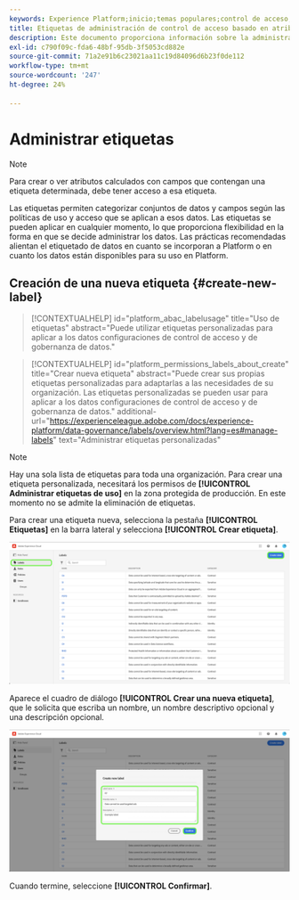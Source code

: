 ```yaml
---
keywords: Experience Platform;inicio;temas populares;control de acceso;control de acceso basado en atributos;ABAC
title: Etiquetas de administración de control de acceso basado en atributos
description: Este documento proporciona información sobre la administración de etiquetas a través de la interfaz Permisos en Adobe Experience Cloud
exl-id: c790f09c-fda6-48bf-95db-3f5053cd882e
source-git-commit: 71a2e91b6c23021aa11c19d84096d6b23f0de112
workflow-type: tm+mt
source-wordcount: '247'
ht-degree: 24%

---
```


# Administrar etiquetas

>[!NOTE]
>
>Para crear o ver atributos calculados con campos que contengan una etiqueta determinada, debe tener acceso a esa etiqueta.

Las etiquetas permiten categorizar conjuntos de datos y campos según las políticas de uso y acceso que se aplican a esos datos. Las etiquetas se pueden aplicar en cualquier momento, lo que proporciona flexibilidad en la forma en que se decide administrar los datos. Las prácticas recomendadas alientan el etiquetado de datos en cuanto se incorporan a Platform o en cuanto los datos están disponibles para su uso en Platform.

## Creación de una nueva etiqueta {#create-new-label}

>[!CONTEXTUALHELP]
>id="platform_abac_labelusage"
>title="Uso de etiquetas"
>abstract="Puede utilizar etiquetas personalizadas para aplicar a los datos configuraciones de control de acceso y de gobernanza de datos."

>[!CONTEXTUALHELP]
>id="platform_permissions_labels_about_create"
>title="Crear nueva etiqueta"
>abstract="Puede crear sus propias etiquetas personalizadas para adaptarlas a las necesidades de su organización. Las etiquetas personalizadas se pueden usar para aplicar a los datos configuraciones de control de acceso y de gobernanza de datos."
>additional-url="https://experienceleague.adobe.com/docs/experience-platform/data-governance/labels/overview.html?lang=es#manage-labels" text="Administrar etiquetas personalizadas"

>[!NOTE]
>
>Hay una sola lista de etiquetas para toda una organización. Para crear una etiqueta personalizada, necesitará los permisos de **[!UICONTROL Administrar etiquetas de uso]** en la zona protegida de producción. En este momento no se admite la eliminación de etiquetas.

Para crear una etiqueta nueva, selecciona la pestaña **[!UICONTROL Etiquetas]** en la barra lateral y selecciona **[!UICONTROL Crear etiqueta]**.

![flac-new-label](../../images/flac-ui/create-label.png)

Aparece el cuadro de diálogo **[!UICONTROL Crear una nueva etiqueta]**, que le solicita que escriba un nombre, un nombre descriptivo opcional y una descripción opcional.

![información-etiqueta-nueva](../../images/flac-ui/new-label-info.png)

Cuando termine, seleccione **[!UICONTROL Confirmar]**.
